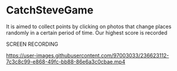 # CatchSteveGame

It is aimed to collect points by clicking on photos that change places randomly in a certain period of time. Our highest score is recorded


SCREEN RECORDING

https://user-images.githubusercontent.com/97003033/236623112-7c3c8c99-e868-49fc-bb88-86e6a3c0cbae.mp4


